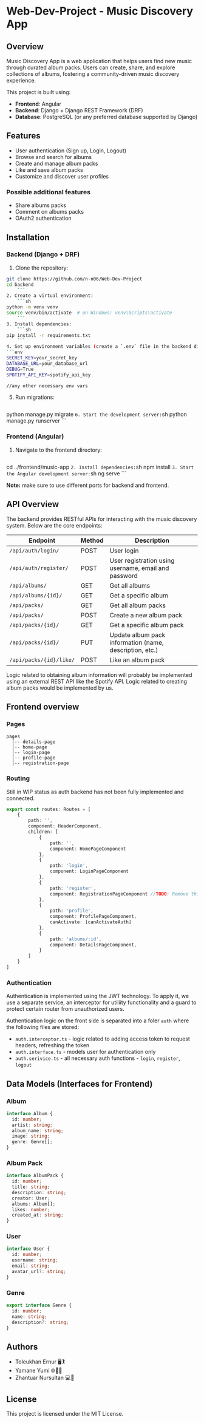 # Web-Dev-Project - Music Discovery App

## Overview
Music Discovery App is a web application that helps users find new music through curated album packs. Users can create, share, and explore collections of albums, fostering a community-driven music discovery experience.

This project is built using:
- **Frontend**: Angular
- **Backend**: Django + Django REST Framework (DRF)
- **Database**: PostgreSQL (or any preferred database supported by Django)
## Features
- User authentication (Sign up, Login, Logout)
- Browse and search for albums
- Create and manage album packs
- Like and save album packs
- Customize and discover user profiles
### Possible additional features
- Share albums packs
- Comment on albums packs
- OAuth2 authentication

## Installation

### Backend (Django + DRF)
1. Clone the repository:
```sh
git clone https://github.com/n-n06/Web-Dev-Project
cd backend
    ```
2. Create a virtual environment:
    ```sh
python -m venv venv
source venv/bin/activate  # on Windows: venv\Scripts\activate
    ```
3. Install dependencies:
    ```sh
pip install -r requirements.txt
    ```
4. Set up environment variables (create a `.env` file in the backend directory):
```env
SECRET_KEY=your_secret_key
DATABASE_URL=your_database_url
DEBUG=True
SPOTIFY_API_KEY=spotify_api_key

//any other necessary env vars
```
5. Run migrations:
    ```sh
python manage.py migrate
    ```
6. Start the development server:
    ```sh
python manage.py runserver
    ```

### Frontend (Angular)
1. Navigate to the frontend directory:
    ```sh
cd ../frontend/music-app
    ```
2. Install dependencies:
    ```sh
npm install
    ```
3. Start the Angular development server:
    ```sh
ng serve
    ```

**Note:** make sure to use different ports for backend and frontend. 
## API Overview
The backend provides RESTful APIs for interacting with the music discovery system. Below are the core endpoints:

| Endpoint                | Method | Description                                             |
| ----------------------- | ------ | ------------------------------------------------------- |
| `/api/auth/login/`      | POST   | User login                                              |
| `/api/auth/register/`   | POST   | User registration using username, email and password    |
| `/api/albums/`          | GET    | Get all albums                                          |
| `/api/albums/{id}/`     | GET    | Get a specific album                                    |
| `/api/packs/`           | GET    | Get all album packs                                     |
| `/api/packs/`           | POST   | Create a new album pack                                 |
| `/api/packs/{id}/`      | GET    | Get a specific album pack                               |
| `/api/packs/{id}/`      | PUT | Update album pack information (name, description, etc.) |
| `/api/packs/{id}/like/` | POST   | Like an album pack                                      |

Logic related to obtaining album information will probably be implemented using an external REST API like the Spotify API.
Logic related to creating album packs would be implemented by us.

## Frontend overview
### Pages
```
pages
  │-- details-page
  │-- home-page
  │-- login-page
  │-- profile-page
  │-- registration-page
```

### Routing 
Still in WIP status as auth backend has not been fully implemented and connected.
```ts
export const routes: Routes = [
    {
        path: '',
        component: HeaderComponent,
        children: [
            {
                path: '',
                component: HomePageComponent
            },
            {
                path: 'login',
                component: LoginPageComponent
            },
            {
                path: 'register',
                component: RegistrationPageComponent //TODO: Remove this placeholder and change it actual register page
            },
            {
                path: 'profile',
                component: ProfilePageComponent,
                canActivate: [canActivateAuth]
            },
            {
                path: 'albums/:id', 
                component: DetailsPageComponent,
            }
        ]
    }
]
```

### Authentication
Authentication is implemented using the JWT technology. To apply it, we use a separate service, an interceptor for utiliity functionality and a guard to protect certain router from unauthorized users.

Authentication logic on the front side is separated into a foler `auth` where the following files are stored:
- `auth.interceptor.ts` - logic related to adding access token to request headers, refreshing the token
- `auth.interface.ts` - models user for authentication only
- `auth.serivice.ts` - all necessary auth functions - `login`, `register`, `logout`

## Data Models (Interfaces for Frontend)
### Album
```ts
interface Album {
  id: number;
  artist: string;
  album_name: string;
  image: string;
  genre: Genre[];
}
```

### Album Pack
```ts
interface AlbumPack {
  id: number;
  title: string;
  description: string;
  creator: User;
  albums: Album[];
  likes: number;
  created_at: string;
}
```
### User
```ts
interface User {
  id: number;
  username: string;
  email: string;
  avatar_url?: string;
}
```
### Genre
```typescript
export interface Genre {
  id: number;
  name: string;
  description?: string;
}
```

## Authors
- Toleukhan Ernur 🖥️🏌️
- Yamane Yumi 🌐👩‍🎨
- Zhantuar Nursultan 💻🎹
## License
This project is licensed under the MIT License.
